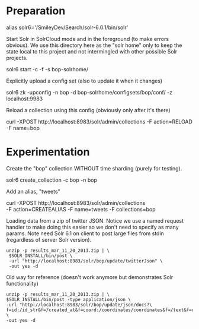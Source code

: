# Preparation

  alias solr6='/SmileyDev/Search/solr-6.0.1/bin/solr'

Start Solr in SolrCloud mode and in the foreground (to make errors obvious).
We use this directory here as the "solr home" only to keep the state local
to this project and not intermingled with other possible Solr projects.
  
  solr6 start -c -f -s bop-solrhome/

Explicitly upload a config set (also to update it when it changes)

  solr6 zk -upconfig -n bop -d bop-solrhome/configsets/bop/conf/ -z localhost:9983
  
Reload a collection using this config (obviously only after it's there)

  curl -XPOST http://localhost:8983/solr/admin/collections -F action=RELOAD -F name=bop

# Experimentation

Create the "bop" collection WITHOUT time sharding (purely for testing).

  solr6 create_collection -c bop -n bop
  
Add an alias, "tweets"

  curl -XPOST http://localhost:8983/solr/admin/collections \
  -F action=CREATEALIAS -F name=tweets -F collections=bop

Loading data from a zip of twitter JSON.  Notice we use a named request
handler to make doing this easier so we don't need to specify as many
params.  Note need Solr 6.1 on client to post large files from stdin
(regardless of server Solr version).

```
unzip -p results_mar_11_20_2013.zip | \
 $SOLR_INSTALL/bin/post \
 -url "http://localhost:8983/solr/bop/update/twitterJson" \
 -out yes -d
```

Old way for reference (doesn't work anymore but demonstrates Solr functionality)

```
unzip -p results_mar_11_20_2013.zip | \
$SOLR_INSTALL/bin/post -type application/json \
-url "http://localhost:8983/solr/bop/update/json/docs?\
f=id:/id_str&f=/created_at&f=coord:/coordinates/coordinates&f=/text&f=user_name:/user/name" \
-out yes -d
```